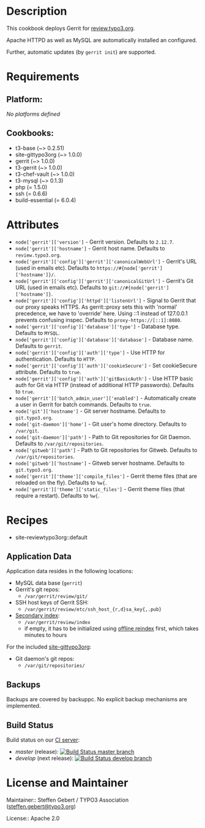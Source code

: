 # Description

This cookbook deploys Gerrit for [review.typo3.org](https://review.typo3.org).

Apache HTTPD as well as MySQL are automatically installed an configured.

Further, automatic updates (by `gerrit init`) are supported.

# Requirements

## Platform:

*No platforms defined*

## Cookbooks:

* t3-base (~> 0.2.51)
* site-gittypo3org (~> 1.0.0)
* gerrit (~> 1.0.0)
* t3-gerrit (~> 1.0.0)
* t3-chef-vault (~> 1.0.0)
* t3-mysql (~> 0.1.3)
* php (= 1.5.0)
* ssh (= 0.6.6)
* build-essential (= 6.0.4)

# Attributes

* `node['gerrit']['version']` - Gerrit version. Defaults to `2.12.7`.
* `node['gerrit']['hostname']` - Gerrit host name. Defaults to `review.typo3.org`.
* `node['gerrit']['config']['gerrit']['canonicalWebUrl']` - Gerrit's URL (used in emails etc). Defaults to `https://#{node['gerrit']['hostname']}/`.
* `node['gerrit']['config']['gerrit']['canonicalGitUrl']` - Gerrit's Git URL (used in emails etc). Defaults to `git://#{node['gerrit']['hostname']}`.
* `node['gerrit']['config']['httpd']['listenUrl']` - Signal to Gerrit that our proxy speaks HTTPS. As gerrit::proxy sets this with 'normal' precedence, we have to 'override' here. Using ::1 instead of 127.0.0.1 prevents confusing inspec. Defaults to `proxy-https://[::1]:8080`.
* `node['gerrit']['config']['database']['type']` - Database type. Defaults to `MYSQL`.
* `node['gerrit']['config']['database']['database']` - Database name. Defaults to `gerrit`.
* `node['gerrit']['config']['auth']['type']` - Use HTTP for authentication. Defaults to `HTTP`.
* `node['gerrit']['config']['auth']['cookieSecure']` - Set cookieSecure attribute. Defaults to `true`.
* `node['gerrit']['config']['auth']['gitBasicAuth']` - Use HTTP basic auth for Git via HTTP (instead of additional HTTP passwords). Defaults to `true`.
* `node['gerrit']['batch_admin_user']['enabled']` - Automatically create a user in Gerrit for batch commands. Defaults to `true`.
* `node['git']['hostname']` - Git server hostname. Defaults to `git.typo3.org`.
* `node['git-daemon']['home']` - Git user's home directory. Defaults to `/var/git`.
* `node['git-daemon']['path']` - Path to Git repositories for Git Daemon. Defaults to `/var/git/repositories`.
* `node['gitweb']['path']` - Path to Git repositories for Gitweb. Defaults to `/var/git/repositories`.
* `node['gitweb']['hostname']` - Gitweb server hostname. Defaults to `git.typo3.org`.
* `node['gerrit']['theme']['compile_files']` - Gerrit theme files (that are reloaded on the fly). Defaults to `%w{`.
* `node['gerrit']['theme']['static_files']` - Gerrit theme files (that require a restart). Defaults to `%w{`.

# Recipes

* site-reviewtypo3org::default

Application Data
----------------

Application data resides in the following locations:

- MySQL data base (`gerrit`)
- Gerrit's git repos:
  - `/var/gerrit/review/git/`
- SSH host keys of Gerrit SSH:
  - `/var/gerrit/review/etc/ssh_host_{r,d}sa_key{,.pub}`
- [Secondary index](https://gerrit-documentation.storage.googleapis.com/Documentation/2.13/config-gerrit.html#index):
  - `/var/gerrit/review/index`
  - if empty, it has to be initialized using [offline reindex](https://gerrit-documentation.storage.googleapis.com/Documentation/2.13/pgm-reindex.html) first, which takes minutes to hours


For the included [site-gittypo3org](https://github.com/typo3-cookbooks/site-gittypo3org):

- Git daemon's git repos:
  - `/var/git/repositories/`

Backups
-------

Backups are covered by backuppc. No explicit backup mechanisms are implemented.

Build Status
------------

Build status on our [CI server](https://chef-ci.typo3.org):

- *master* (release): [![Build Status master branch](https://chef-ci.typo3.org/job/TYPO3-cookbooks/job/site-reviewtypo3org/branch/master/badge/icon)](https://chef-ci.typo3.org/job/TYPO3-cookbooks/job/site-reviewtypo3org/branch/master/)
- *develop* (next release): [![Build Status develop branch](https://chef-ci.typo3.org/job/TYPO3-cookbooks/job/site-reviewtypo3org/branch/develop/badge/icon)](https://chef-ci.typo3.org/job/TYPO3-cookbooks/job/site-reviewtypo3org/branch/develop/)


# License and Maintainer

Maintainer:: Steffen Gebert / TYPO3 Association (<steffen.gebert@typo3.org>)

License:: Apache 2.0
